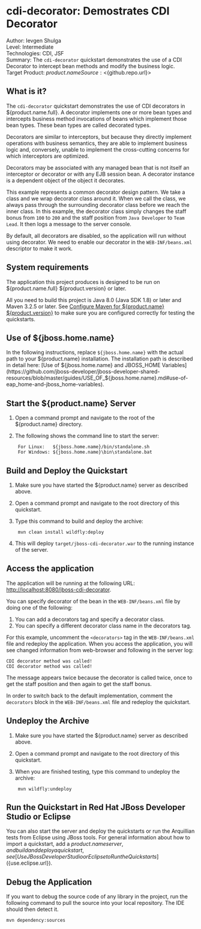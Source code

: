 cdi-decorator: Demostrates CDI Decorator
======================================================
Author: Ievgen Shulga  
Level: Intermediate  
Technologies: CDI, JSF  
Summary: The `cdi-decorator` quickstart demonstrates the use of a CDI Decorator to intercept bean methods and modify the business logic.  
Target Product: ${product.name}  
Source: <${github.repo.url}>  

What is it?
-----------
The `cdi-decorator` quickstart demonstrates the use of CDI decorators in ${product.name.full}. 
A decorator implements one or more bean types and intercepts business method invocations of beans which implement those bean types. 
These bean types are called decorated types. 

Decorators are similar to interceptors, but because they directly implement operations with business semantics, they are able to implement business logic and, conversely, unable to implement the cross-cutting concerns for which interceptors are optimized.

Decorators may be associated with any managed bean that is not itself an interceptor or decorator or with any EJB session bean. 
A decorator instance is a dependent object of the object it decorates.

This example represents a common decorator design pattern. We take a class and we wrap decorator class around it. 
When we call the class, we always pass through the surrounding decorator class before we reach the inner class. 
In this example, the decorator class simply changes the staff bonus from `100` to `200` and the staff position from `Java Developer` to `Team Lead`. 
It then logs a message to the server console.

By default, all decorators are disabled, so the application will run without using decorator. We need to enable our decorator in the `WEB-INF/beans.xml` descriptor to make it work.


System requirements
-------------------

The application this project produces is designed to be run on ${product.name.full} ${product.version} or later. 

All you need to build this project is Java 8.0 (Java SDK 1.8) or later and Maven 3.2.5 or later. See [Configure Maven for ${product.name} ${product.version}](https://github.com/jboss-developer/jboss-developer-shared-resources/blob/master/guides/CONFIGURE_MAVEN_JBOSS_EAP7.md#configure-maven-to-build-and-deploy-the-quickstarts) to make sure you are configured correctly for testing the quickstarts.


Use of ${jboss.home.name}
---------------

In the following instructions, replace `${jboss.home.name}` with the actual path to your ${product.name} installation. The installation path is described in detail here: [Use of ${jboss.home.name} and JBOSS_HOME Variables](https://github.com/jboss-developer/jboss-developer-shared-resources/blob/master/guides/USE_OF_${jboss.home.name}.md#use-of-eap_home-and-jboss_home-variables).


Start the ${product.name} Server
-------------------------

1. Open a command prompt and navigate to the root of the ${product.name} directory.
2. The following shows the command line to start the server:

        For Linux:   ${jboss.home.name}/bin/standalone.sh
        For Windows: ${jboss.home.name}\bin\standalone.bat


Build and Deploy the Quickstart
-------------------------

1. Make sure you have started the ${product.name} server as described above.
2. Open a command prompt and navigate to the root directory of this quickstart.
3. Type this command to build and deploy the archive:

        mvn clean install wildfly:deploy
        
4. This will deploy `target/jboss-cdi-decorator.war` to the running instance of the server.


Access the application
---------------------

The application will be running at the following URL: <http://localhost:8080/jboss-cdi-decorator>.

You can specify decorator of the bean in the `WEB-INF/beans.xml` file by doing one of the following:

1. You can add a decorators tag and specify a decorator class.
2. You can specify a different decorator class name in the decorators tag.

For this example, uncomment the `<decorators>` tag in the `WEB-INF/beans.xml` file and redeploy the application. 
When you access the application, you will see changed information from web-browser and following in the server log: 

    CDI decorator method was called!
    CDI decorator method was called!

The message appears twice because the decorator is called twice, once to get the staff position and then again to get the staff bonus.

In order to switch back to the default implementation, comment the `decorators` block in the `WEB-INF/beans.xml` file and redeploy the quickstart.

Undeploy the Archive
--------------------

1. Make sure you have started the ${product.name} server as described above.
2. Open a command prompt and navigate to the root directory of this quickstart.
3. When you are finished testing, type this command to undeploy the archive:

        mvn wildfly:undeploy


Run the Quickstart in Red Hat JBoss Developer Studio or Eclipse
-------------------------------------
You can also start the server and deploy the quickstarts or run the Arquillian tests from Eclipse using JBoss tools. For general information about how to import a quickstart, add a ${product.name} server, and build and deploy a quickstart, see [Use JBoss Developer Studio or Eclipse to Run the Quickstarts](${use.eclipse.url}). 

Debug the Application
------------------------------------

If you want to debug the source code of any library in the project, run the following command to pull the source into your local repository. The IDE should then detect it.

    mvn dependency:sources
   

